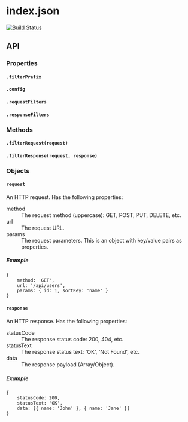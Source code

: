 index.json
==========
[![Build Status](https://travis-ci.org/atesgoral/index.json.png?branch=master)](https://travis-ci.org/atesgoral/index.json)

API
---

### Properties

#### `.filterPrefix`

#### `.config`

#### `.requestFilters`

#### `.responseFilters`

### Methods

#### `.filterRequest(request)`

#### `.filterResponse(request, response)`

### Objects

#### `request`

An HTTP request. Has the following properties:

<dl>
    <dt>method</dt> <dd>The request method (uppercase): GET, POST, PUT, DELETE, etc.</dd>
    <dt>url</dt>    <dd>The request URL.</dd>
    <dt>params</dt> <dd>The request parameters. This is an object with key/value pairs as properties.</dd>
</dl>

##### Example
```
{
    method: 'GET',
    url: '/api/users',
    params: { id: 1, sortKey: 'name' }
}
```

#### `response`

An HTTP response. Has the following properties:

<dl>
    <dt>statusCode</dt> <dd>The response status code: 200, 404, etc.</dd>
    <dt>statusText</dt> <dd>The response status text: 'OK', 'Not Found', etc.</dd>
    <dt>data</dt>       <dd>The response payload (Array/Object).</dd>
</dl>

##### Example
```
{
    statusCode: 200,
    statusText: 'OK',
    data: [{ name: 'John' }, { name: 'Jane' }]
}
```
